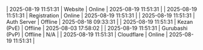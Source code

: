| 2025-08-19 11:51:31 | Website | Online | 2025-08-19 11:51:31 |
| 2025-08-19 11:51:31 | Registration | Online | 2025-08-19 11:51:31 |
| 2025-08-19 11:51:31 | Auth Server | Offline | 2025-08-18 09:33:31 |
| 2025-08-19 11:51:31 | Kezan (PvE) | Offline | 2025-08-03 17:58:02 |
| 2025-08-19 11:51:31 | Gurubashi (PvP) | Offline | N/A |
| 2025-08-19 11:51:31 | Cloudflare | Online | 2025-08-19 11:51:31 |
